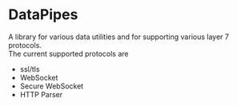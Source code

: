 # DataPipes
A library for various data utilities and for supporting various layer 7 protocols.   
The current supported protocols are  
- ssl/tls
- WebSocket
- Secure WebSocket
- HTTP Parser